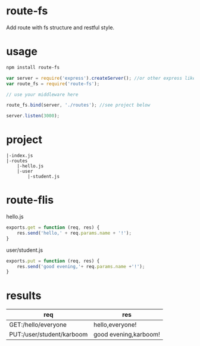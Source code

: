 route-fs
========

Add route with fs structure and restful style.

usage
=====
```bash
npm install route-fs
```
```javascript
var server = require('express').createServer(); //or other express like server
var route_fs = require('route-fs');

// use your middleware here

route_fs.bind(server, './routes'); //see project below

server.listen(3000);

```

project
=======
```
|-index.js
|-routes
	|-hello.js
	|-user
    	|-student.js

```
route-flis
==========
hello.js
```javascript
exports.get = function (req, res) {
	res.send('hello,' + req.params.name + '!');
}
```
user/student.js
```javascript
exports.put = function (req, res) {
	res.send('good evening,'+ req.params.name +'!');
}
```
results
=======
| req | res |
|--------|--------|
| GET:/hello/everyone 		|   hello,everyone!     |
| PUT:/user/student/karboom |   good evening,karboom!     |

